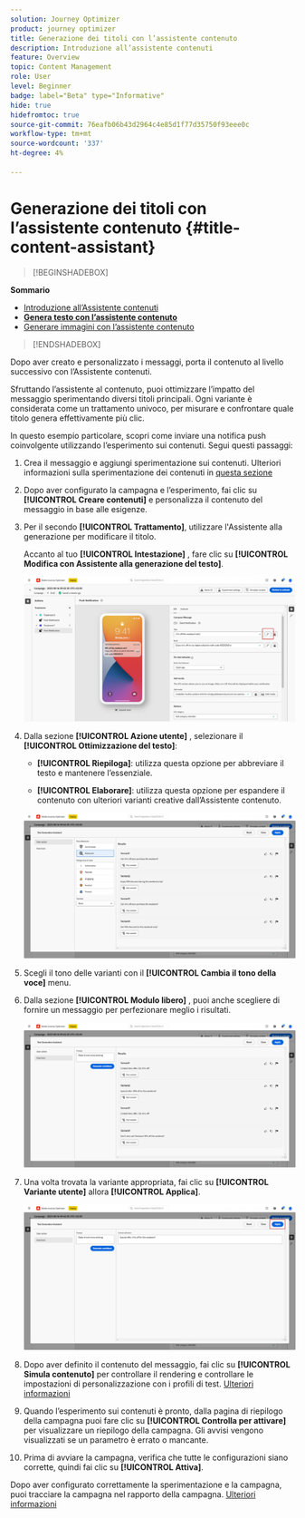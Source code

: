 ```yaml
---
solution: Journey Optimizer
product: journey optimizer
title: Generazione dei titoli con l’assistente contenuto
description: Introduzione all’assistente contenuti
feature: Overview
topic: Content Management
role: User
level: Beginner
badge: label="Beta" type="Informative"
hide: true
hidefromtoc: true
source-git-commit: 76eafb06b43d2964c4e85d1f77d35750f93eee0c
workflow-type: tm+mt
source-wordcount: '337'
ht-degree: 4%

---
```


# Generazione dei titoli con l’assistente contenuto {#title-content-assistant}

>[!BEGINSHADEBOX]

**Sommario**

* [Introduzione all’Assistente contenuti](gs-generative.md)
* **[Genera testo con l’assistente contenuto](generative-title.md)**
* [Generare immagini con l’assistente contenuto](generative-image.md)

>[!ENDSHADEBOX]


Dopo aver creato e personalizzato i messaggi, porta il contenuto al livello successivo con l’Assistente contenuti.

Sfruttando l’assistente al contenuto, puoi ottimizzare l’impatto del messaggio sperimentando diversi titoli principali. Ogni variante è considerata come un trattamento univoco, per misurare e confrontare quale titolo genera effettivamente più clic.

In questo esempio particolare, scopri come inviare una notifica push coinvolgente utilizzando l’esperimento sui contenuti. Segui questi passaggi:

1. Crea il messaggio e aggiungi sperimentazione sui contenuti. Ulteriori informazioni sulla sperimentazione dei contenuti in [questa sezione](../campaigns/content-experiment.md)

1. Dopo aver configurato la campagna e l’esperimento, fai clic su **[!UICONTROL Creare contenuti]** e personalizza il contenuto del messaggio in base alle esigenze.

1. Per il secondo **[!UICONTROL Trattamento]**, utilizzare l&#39;Assistente alla generazione per modificare il titolo.

   Accanto al tuo **[!UICONTROL Intestazione]** , fare clic su **[!UICONTROL Modifica con Assistente alla generazione del testo]**.

   ![](assets/gen-ai-title-1.png)

1. Dalla sezione **[!UICONTROL Azione utente]** , selezionare il **[!UICONTROL Ottimizzazione del testo]**:

   * **[!UICONTROL Riepiloga]**: utilizza questa opzione per abbreviare il testo e mantenere l’essenziale.

   * **[!UICONTROL Elaborare]**: utilizza questa opzione per espandere il contenuto con ulteriori varianti creative dall’Assistente contenuto.

   ![](assets/gen-ai-title-2.png)

1. Scegli il tono delle varianti con il **[!UICONTROL Cambia il tono della voce]** menu.

1. Dalla sezione **[!UICONTROL Modulo libero]** , puoi anche scegliere di fornire un messaggio per perfezionare meglio i risultati.

   ![](assets/gen-ai-title-3.png)

1. Una volta trovata la variante appropriata, fai clic su **[!UICONTROL Variante utente]** allora **[!UICONTROL Applica]**.

   ![](assets/gen-ai-title-4.png)

1. Dopo aver definito il contenuto del messaggio, fai clic su **[!UICONTROL Simula contenuto]** per controllare il rendering e controllare le impostazioni di personalizzazione con i profili di test. [Ulteriori informazioni](../email/preview.md)

1. Quando l’esperimento sui contenuti è pronto, dalla pagina di riepilogo della campagna puoi fare clic su **[!UICONTROL Controlla per attivare]** per visualizzare un riepilogo della campagna. Gli avvisi vengono visualizzati se un parametro è errato o mancante.

1. Prima di avviare la campagna, verifica che tutte le configurazioni siano corrette, quindi fai clic su **[!UICONTROL Attiva]**.

Dopo aver configurato correttamente la sperimentazione e la campagna, puoi tracciare la campagna nel rapporto della campagna. [Ulteriori informazioni](../reports/campaign-global-report.md#experimentation-report)
